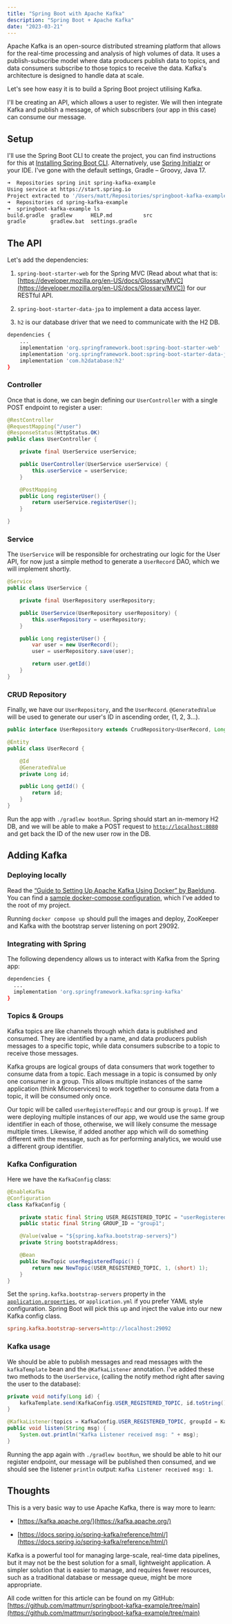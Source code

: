 ```yaml
---
title: "Spring Boot with Apache Kafka"
description: "Spring Boot + Apache Kafka"
date: "2023-03-21"
---
```


Apache Kafka is an open-source distributed streaming platform that allows for the real-time processing and analysis of high volumes of data. It uses a publish-subscribe model where data producers publish data to topics, and data consumers subscribe to those topics to receive the data. Kafka's architecture is designed to handle data at scale.

Let's see how easy it is to build a Spring Boot project utilising Kafka.

I'll be creating an API, which allows a user to register. We will then integrate Kafka and publish a message, of which subscribers (our app in this case) can consume our message.

## Setup

I'll use the Spring Boot CLI to create the project, you can find instructions for this at [Installing Spring Boot CLI](https://docs.spring.io/spring-boot/docs/current/reference/html/getting-started.html#getting-started.installing.cli). Alternatively, use [Spring Initialzr](https://start.spring.io/) or your IDE. I've gone with the default settings, Gradle – Groovy, Java 17.

```bash
➜  Repositories spring init spring-kafka-example
Using service at https://start.spring.io
Project extracted to '/Users/matt/Repositories/springboot-kafka-example'
➜  Repositories cd spring-kafka-example
➜  springboot-kafka-example ls
build.gradle  gradlew      HELP.md          src
gradle        gradlew.bat  settings.gradle
```

## The API

Let's add the dependencies:

1. ⁣`spring-boot-starter-web` for the Spring MVC (Read about what that is: [https://developer.mozilla.org/en-US/docs/Glossary/MVC](https://developer.mozilla.org/en-US/docs/Glossary/MVC)) for our RESTful API.
    
2. `spring-boot-starter-data-jpa` to implement a data access layer.
    
3. `h2` is our database driver that we need to communicate with the H2 DB.
    

```bash
dependencies {
	...
	implementation 'org.springframework.boot:spring-boot-starter-web'
	implementation 'org.springframework.boot:spring-boot-starter-data-jpa'
	implementation 'com.h2database:h2'
}
```

### Controller

Once that is done, we can begin defining our `UserController` with a single POST endpoint to register a user:

```java
@RestController
@RequestMapping("/user")
@ResponseStatus(HttpStatus.OK)
public class UserController {

	private final UserService userService;

	public UserController(UserService userService) {
		this.userService = userService;
	}

	@PostMapping
	public Long registerUser() {
		return userService.registerUser();
	}

}
```

### Service

The `UserService` will be responsible for orchestrating our logic for the User API, for now just a simple method to generate a `UserRecord` DAO, which we will implement shortly.

```java
@Service
public class UserService {

	private final UserRepository userRepository;

	public UserService(UserRepository userRepository) {
		this.userRepository = userRepository;
	}

	public Long registerUser() {
		var user = new UserRecord();
		user = userRepository.save(user);

		return user.getId()
	}
}
```

### CRUD Repository

Finally, we have our `UserRepository`, and the `UserRecord`. `@GeneratedValue` will be used to generate our user's ID in ascending order, (1, 2, 3…).

```java
public interface UserRepository extends CrudRepository<UserRecord, Long> { }
```

```java
@Entity
public class UserRecord {

	@Id
	@GeneratedValue
	private Long id;

	public Long getId() {
		return id;
	}
}
```

Run the app with `./gradlew bootRun`. Spring should start an in-memory H2 DB, and we will be able to make a POST request to [`http://localhost:8080`](http://localhost:8080) and get back the ID of the new user row in the DB.

## Adding Kafka

### Deploying locally

Read the [“Guide to Setting Up Apache Kafka Using Docker” by Baeldung](https://www.baeldung.com/ops/kafka-docker-setup). You can find a [sample docker-compose configuration](https://www.baeldung.com/ops/kafka-docker-setup#docker-compose-file), which I've added to the root of my project.

Running `docker compose up` should pull the images and deploy, ZooKeeper and Kafka with the bootstrap server listening on port 29092.

### Integrating with Spring

The following dependency allows us to interact with Kafka from the Spring app:

```bash
dependencies {
  ...
  implementation 'org.springframework.kafka:spring-kafka'
}
```

### Topics & Groups

Kafka topics are like channels through which data is published and consumed. They are identified by a name, and data producers publish messages to a specific topic, while data consumers subscribe to a topic to receive those messages.

Kafka groups are logical groups of data consumers that work together to consume data from a topic. Each message in a topic is consumed by only one consumer in a group. This allows multiple instances of the same application (think Microservices) to work together to consume data from a topic, it will be consumed only once.

Our topic will be called `userRegisteredTopic` and our group is `group1`. If we were deploying multiple instances of our app, we would use the same group identifier in each of those, otherwise, we will likely consume the message multiple times. Likewise, if added another app which will do something different with the message, such as for performing analytics, we would use a different group identifier.

### Kafka Configuration

Here we have the `KafkaConfig` class:

```java
@EnableKafka
@Configuration
class KafkaConfig {

	private static final String USER_REGISTERED_TOPIC = "userRegisteredTopic";
	public static final String GROUP_ID = "group1";

	@Value(value = "${spring.kafka.bootstrap-servers}")
	private String bootstrapAddress;

	@Bean
	public NewTopic userRegisteredTopic() {
		return new NewTopic(USER_REGISTERED_TOPIC, 1, (short) 1);
	}
}
```

Set the `spring.kafka.bootstrap-servers` property in the [`application.properties`](http://application.properties), or `application.yml` if you prefer YAML style configuration. Spring Boot will pick this up and inject the value into our new Kafka config class.

```ini
spring.kafka.bootstrap-servers=http://localhost:29092
```

### Kafka usage

We should be able to publish messages and read messages with the `kafkaTemplate` bean and the `@KafkaListener` annotation. I've added these two methods to the `UserService`, (calling the notify method right after saving the user to the database):

```java
private void notify(Long id) {
    kafkaTemplate.send(KafkaConfig.USER_REGISTERED_TOPIC, id.toString());
}

@KafkaListener(topics = KafkaConfig.USER_REGISTERED_TOPIC, groupId = KafkaConfig.GROUP_ID)
public void listen(String msg) {
    System.out.println("Kafka Listener received msg: " + msg);
}
```

Running the app again with `./gradlew bootRun`, we should be able to hit our register endpoint, our message will be published then consumed, and we should see the listener `println` output: `Kafka Listener received msg: 1`.

## Thoughts

This is a very basic way to use Apache Kafka, there is way more to learn:

* [https://kafka.apache.org/](https://kafka.apache.org/)
    
* [https://docs.spring.io/spring-kafka/reference/html/](https://docs.spring.io/spring-kafka/reference/html/)
    

Kafka is a powerful tool for managing large-scale, real-time data pipelines, but it may not be the best solution for a small, lightweight application. A simpler solution that is easier to manage, and requires fewer resources, such as a traditional database or message queue, might be more appropriate.

All code written for this article can be found on my GitHub: [https://github.com/mattmurr/springboot-kafka-example/tree/main](https://github.com/mattmurr/springboot-kafka-example/tree/main)
